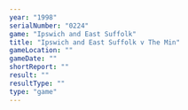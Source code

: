 ```yaml
---
year: "1998"
serialNumber: "0224" 
game: "Ipswich and East Suffolk"
title: "Ipswich and East Suffolk v The Min"
gameLocation: ""
gameDate: ""
shortReport: ""
result: ""
resultType: ""
type: "game"
---
```

